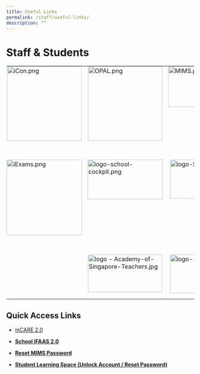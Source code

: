 ```yaml
---
title: Useful Links
permalink: /staff/useful-links/
description: ""
---
```

Staff &amp; Students
================

  

<table style="margin: auto; outline: 0px; padding: 0px; border-collapse: collapse; clear: both; border: 1px solid transparent; table-layout: fixed;" class="ive_eobj_center ives_tab_kosong"><tbody style="margin: 0px; outline: 0px; padding: 0px;"><tr style="margin: 0px; outline: 0px; padding: 0px;"><td style="margin: 0px; outline: 0px; padding: 0px 15px 15px 0px; vertical-align: top; width: 60px;"><img style="margin: auto; outline: none; padding: 0px; border: none; clear: both; cursor: pointer; display: block; width: 200px;" class="ive_eobj_center ive_clickable" alt="iCon.png" src="https://jurongwestsec.moe.edu.sg/qql/slot/u198/Staff%20Quick%20Links/iCon.png"></td><td style="margin: 0px; outline: 0px; padding: 0px 15px 15px 0px; vertical-align: top; width: 60px;"><img style="margin: auto; outline: none; padding: 0px; border: none; clear: both; cursor: pointer; display: block; width: 199px;" class="ive_eobj_center ive_clickable" alt="OPAL.png" src="https://jurongwestsec.moe.edu.sg/qql/slot/u198/Staff%20Quick%20Links/OPAL.png"></td><td style="margin: 0px; outline: 0px; padding: 0px 15px 15px 0px; vertical-align: top; width: 60px;"><img style="margin: auto; outline: none; padding: 0px; border: none; clear: both; cursor: pointer; display: block; width: 209px; height: 109px;" class="ive_eobj_center ive_clickable" alt="MIMS.png" src="https://jurongwestsec.moe.edu.sg/qql/slot/u198/Staff%20Quick%20Links/MIMS.png"></td><td style="margin: 0px; outline: 0px; padding: 0px 15px 15px 0px; vertical-align: top; width: 60px;"><img style="margin: auto; outline: none; padding: 0px; border: none; clear: both; cursor: pointer; display: block; width: 203px; height: 105px;" class="ive_eobj_center ive_clickable" alt="MOE Intranet Website" src="https://jurongwestsec.moe.edu.sg/qql/slot/u198/Staff%20Quick%20Links/logo-intranet.png"></td></tr><tr style="margin: 0px; outline: 0px; padding: 0px;"><td style="margin: 0px; outline: 0px; padding: 0px 15px 15px 0px; vertical-align: top; width: 60px;"></td><td style="margin: 0px; outline: 0px; padding: 0px 15px 15px 0px; vertical-align: top; width: 60px;"><br style="margin: 0px; outline: 0px; padding: 0px;"></td><td style="margin: 0px; outline: 0px; padding: 0px 15px 15px 0px; vertical-align: top; width: 60px;"><br style="margin: 0px; outline: 0px; padding: 0px;"></td><td style="margin: 0px; outline: 0px; padding: 0px 15px 15px 0px; vertical-align: top; width: 60px;"><br style="margin: 0px; outline: 0px; padding: 0px;"></td></tr><tr style="margin: 0px; outline: 0px; padding: 0px;"><td style="margin: 0px; outline: 0px; padding: 0px 15px 15px 0px; vertical-align: top;"><img style="margin: auto; outline: none; padding: 0px; border: none; clear: both; cursor: pointer; display: block; width: 202px;" class="ive_eobj_center ive_clickable" alt="iExams.png" src="https://jurongwestsec.moe.edu.sg/qql/slot/u198/Staff%20Quick%20Links/iExams.png"></td><td style="margin: 0px; outline: 0px; padding: 0px 15px 15px 0px; vertical-align: top;"><img style="margin: auto; outline: none; padding: 0px; border: none; clear: both; cursor: pointer; display: block; width: 201px; height: 106px;" class="ive_eobj_center ive_clickable" alt="logo-school-cockpit.png" src="https://jurongwestsec.moe.edu.sg/qql/slot/u198/Staff%20Quick%20Links/logo-school-cockpit.png"></td><td style="margin: 0px; outline: 0px; padding: 0px 15px 15px 0px; vertical-align: top;"><img style="margin: auto; outline: none; padding: 0px; border: none; clear: both; cursor: pointer; display: block; width: 200px; height: 104px;" class="ive_eobj_center ive_clickable" alt="logo-STP.png" src="https://jurongwestsec.moe.edu.sg/qql/slot/u198/Staff%20Quick%20Links/logo-STP.png"></td><td style="margin: 0px; outline: 0px; padding: 0px 15px 15px 0px; vertical-align: top;"><img style="margin: auto; outline: none; padding: 0px; border: none; clear: both; cursor: pointer; display: block; width: 204px;" class="ive_eobj_center ive_clickable" alt="SLS.png" src="https://jurongwestsec.moe.edu.sg/qql/slot/u198/Staff%20Quick%20Links/SLS.png"></td></tr><tr style="margin: 0px; outline: 0px; padding: 0px;"><td style="margin: 0px; outline: 0px; padding: 0px 15px 15px 0px; vertical-align: top;">&nbsp;</td><td style="margin: 0px; outline: 0px; padding: 0px 15px 15px 0px; vertical-align: top;">&nbsp;</td><td style="margin: 0px; outline: 0px; padding: 0px 15px 15px 0px; vertical-align: top;">&nbsp;</td><td style="margin: 0px; outline: 0px; padding: 0px 15px 15px 0px; vertical-align: top;">&nbsp;</td></tr><tr style="margin: 0px; outline: 0px; padding: 0px;"><td style="margin: 0px; outline: 0px; padding: 0px 15px 15px 0px; vertical-align: top;"></td><td style="margin: 0px; outline: 0px; padding: 0px 15px 15px 0px; vertical-align: top;"><img style="margin: auto; outline: none; padding: 0px; border: none; clear: both; cursor: pointer; display: block; width: 199px; height: 101px;" class="ive_eobj_center ive_clickable" alt="logo - Academy-of-Singapore-Teachers.jpg" src="https://jurongwestsec.moe.edu.sg/qql/slot/u198/Staff%20Quick%20Links/logo%20-%20Academy-of-Singapore-Teachers.jpg"></td><td style="margin: 0px; outline: 0px; padding: 0px 15px 15px 0px; vertical-align: top;"><img style="margin: auto; outline: none; padding: 0px; border: none; clear: both; cursor: pointer; display: block; width: 200px; height: 104px;" class="ive_eobj_center ive_clickable" alt="logo---datacamp.jpg" src="https://jurongwestsec.moe.edu.sg/qql/slot/u198/Staff%20Quick%20Links/logo---datacamp.jpg"></td><td style="margin: 0px; outline: 0px; padding: 0px 15px 15px 0px; vertical-align: top;"></td></tr></tbody></table>

  

Quick Access Links
------------------

*  [mCARE&nbsp;2.0](https://mcare.moe.gov.sg/)  
    
*   [**School IFAAS&nbsp;2.0**](https://ifaas2.moe.gov.sg/)
*   [**Reset MIMS Password**](https://portal.mims.moe.gov.sg/sspr/public/forgottenpassword?logoutURL=https%3A%2F%2Fportal.mims.moe.gov.sg%2FAGLogout)
*   [**Student Learning Space (Unlock Account / Reset Password)**](https://form.gov.sg/5d6e1250d6754c0012d7ef15)